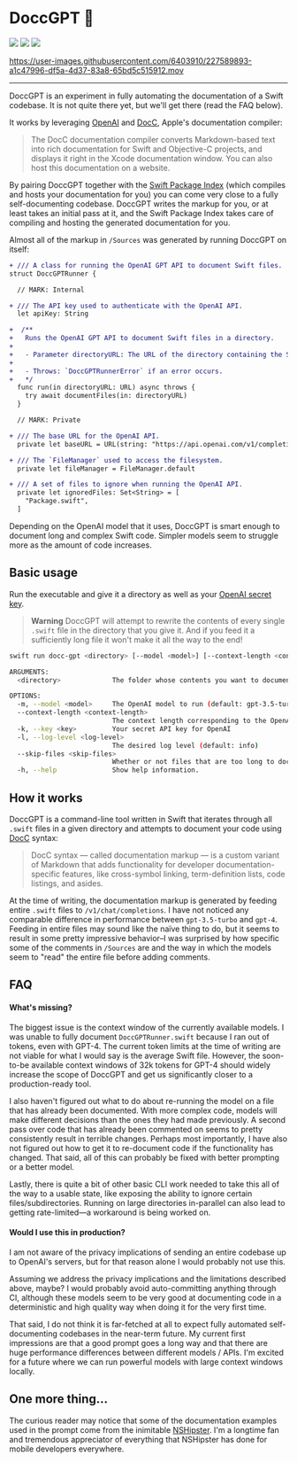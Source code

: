 # DoccGPT 🧹

![](https://github.com/gonzalonunez/docc-gpt/actions/workflows/build.yml/badge.svg)
[![](https://img.shields.io/endpoint?url=https%3A%2F%2Fswiftpackageindex.com%2Fapi%2Fpackages%2Fgonzalonunez%2Fdocc-gpt%2Fbadge%3Ftype%3Dswift-versions)](https://swiftpackageindex.com/gonzalonunez/docc-gpt)
[![](https://img.shields.io/endpoint?url=https%3A%2F%2Fswiftpackageindex.com%2Fapi%2Fpackages%2Fgonzalonunez%2Fdocc-gpt%2Fbadge%3Ftype%3Dplatforms)](https://swiftpackageindex.com/gonzalonunez/docc-gpt)

https://user-images.githubusercontent.com/6403910/227589893-a1c47996-df5a-4d37-83a8-65bd5c515912.mov

---

DoccGPT is an experiment in fully automating the documentation of a Swift codebase. It is not quite there yet, but we'll get there (read the FAQ below).

It works by leveraging [OpenAI](https://platform.openai.com/docs/api-reference/completions) and [DocC](https://developer.apple.com/documentation/docc), Apple's documentation compiler:

> The DocC documentation compiler converts Markdown-based text into rich documentation for Swift and Objective-C projects, and displays it right in the Xcode documentation window. You can also host this documentation on a website.

By pairing DoccGPT together with the [Swift Package Index](https://blog.swiftpackageindex.com/posts/auto-generating-auto-hosting-and-auto-updating-docc-documentation/) (which compiles and hosts your documentation for you) you can come very close to a fully self-documenting codebase. DoccGPT writes the markup for you, or at least takes an initial pass at it, and the Swift Package Index takes care of compiling and hosting the generated documentation for you.

Almost all of the markup in `/Sources` was generated by running DoccGPT on itself:

```diff
+ /// A class for running the OpenAI GPT API to document Swift files.
struct DoccGPTRunner {

  // MARK: Internal

+ /// The API key used to authenticate with the OpenAI API.
  let apiKey: String

+  /**
+   Runs the OpenAI GPT API to document Swift files in a directory.
+
+   - Parameter directoryURL: The URL of the directory containing the Swift files to document.
+
+   - Throws: `DoccGPTRunnerError` if an error occurs.
+   */
  func run(in directoryURL: URL) async throws {
    try await documentFiles(in: directoryURL)
  }

  // MARK: Private

+ /// The base URL for the OpenAI API.
  private let baseURL = URL(string: "https://api.openai.com/v1/completions")!

+ /// The `FileManager` used to access the filesystem.
  private let fileManager = FileManager.default

+ /// A set of files to ignore when running the OpenAI API.
  private let ignoredFiles: Set<String> = [
    "Package.swift",
  ]
```

Depending on the OpenAI model that it uses, DoccGPT is smart enough to document long and complex Swift code. Simpler models seem to struggle more as the amount of code increases.

## Basic usage

Run the executable and give it a directory as well as your [OpenAI secret key](https://platform.openai.com/account/api-keys).

> **Warning**
> DoccGPT will attempt to rewrite the contents of every single `.swift` file in the directory that you give it. And if you feed it a sufficiently long file it won't make it all the way to the end!

```bash
swift run docc-gpt <directory> [--model <model>] [--context-length <context-length>] --key <key> [--log-level <log-level>] [--skip-files <skip-files>]
```

```bash
ARGUMENTS:
  <directory>             The folder whose contents you want to document

OPTIONS:
  -m, --model <model>     The OpenAI model to run (default: gpt-3.5-turbo)
  --context-length <context-length>
                          The context length corresponding to the OpenAI model chosen (default: 4096)
  -k, --key <key>         Your secret API key for OpenAI
  -l, --log-level <log-level>
                          The desired log level (default: info)
  --skip-files <skip-files>
                          Whether or not files that are too long to documented should be skipped (default: true)
  -h, --help              Show help information.
```

## How it works

DoccGPT is a command-line tool written in Swift that iterates through all `.swift` files in a given directory and attempts to document your code using [DocC](https://developer.apple.com/documentation/docc) syntax:

> DocC syntax — called documentation markup — is a custom variant of Markdown that adds functionality for developer documentation-specific features, like cross-symbol linking, term-definition lists, code listings, and asides.

At the time of writing, the documentation markup is generated by feeding entire `.swift` files to `/v1/chat/completions`. I have not noticed any comparable difference in performance between `gpt-3.5-turbo` and `gpt-4`. Feeding in entire files may sound like the naïve thing to do, but it seems to result in some pretty impressive behavior–I was surprised by how specific some of the comments in `/Sources` are and the way in which the models seem to "read" the entire file before adding comments.

## FAQ

#### What's missing?

The biggest issue is the context window of the currently available models. I was unable to fully document `DoccGPTRunner.swift` because I ran out of tokens, even with GPT-4. The current token limits at the time of writing are not viable for what I would say is the average Swift file. However, the soon-to-be available context windows of 32k tokens for GPT-4 should widely increase the scope of DoccGPT and get us significantly closer to a production-ready tool.

I also haven't figured out what to do about re-running the model on a file that has already been documented. With more complex code, models will make different decisions than the ones they had made previously. A second pass over code that has already been commented on seems to pretty consistently result in terrible changes. Perhaps most importantly, I have also not figured out how to get it to re-document code if the functionality has changed. That said, all of this can probably be fixed with better prompting or a better model.

Lastly, there is quite a bit of other basic CLI work needed to take this all of the way to a usable state, like exposing the ability to ignore certain files/subdirectories. Running on large directories in-parallel can also lead to getting rate-limited––a workaround is being worked on.

#### Would I use this in production?

I am not aware of the privacy implications of sending an entire codebase up to OpenAI's servers, but for that reason alone I would probably not use this.

Assuming we address the privacy implications and the limitations described above, maybe? I would probably avoid auto-committing anything through CI, although these models seem to be very good at documenting code in a deterministic and high quality way when doing it for the very first time.

That said, I do not think it is far-fetched at all to expect fully automated self-documenting codebases in the near-term future. My current first impressions are that a good prompt goes a long way and that there are huge performance differences between different models / APIs. I'm excited for a future where we can run powerful models with large context windows locally.

## One more thing...

The curious reader may notice that some of the documentation examples used in the prompt come from the inimitable [NSHipster](https://nshipster.com/swift-documentation/). I'm a longtime fan and tremendous appreciator of everything that NSHipster has done for mobile developers everywhere.
